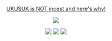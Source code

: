 <html>
  <body>
<p align="center">
    <a href="https://ukuscanon.straw.page/">UKUSUK is NOT incest and here's why!</a>
<p align="center">
<img src="https://ukusyaoi.neocities.org/fonts/Giw2r8tbgAAv0WD.jpeg">
  <p align="center">
    <a href="https://rentry.co/IAMTHEHERO"><img src="https://ukusyaoi.neocities.org/rentry%20sources/coollogo_com-13320779.png"></a> <a href="https://makotoyuukun.straw.page/"><img src="https://ukusyaoi.neocities.org/rentry%20sources/coollogo_com-51041304.png"></a> <a href="https://izmk.atabook.org/"><img src="https://ukusyaoi.neocities.org/rentry%20sources/coollogo_com-51041311.png"></a>
    </body>
</html>
